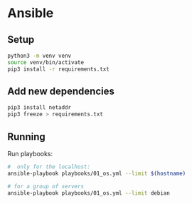 # Ansible

## Setup

```sh
python3 -m venv venv
source venv/bin/activate
pip3 install -r requirements.txt
```

## Add new dependencies

```sh
pip3 install netaddr
pip3 freeze > requirements.txt
```

## Running

Run playbooks:

```sh
#  only for the localhost:
ansible-playbook playbooks/01_os.yml --limit $(hostname)

# for a group of servers
ansible-playbook playbooks/01_os.yml --limit debian
```
